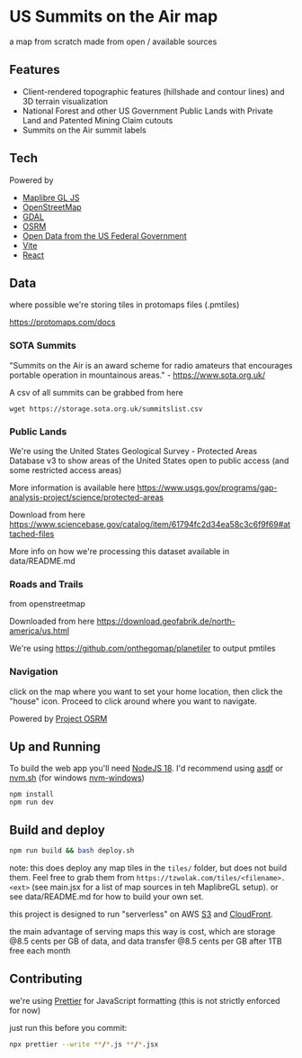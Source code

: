 # US Summits on the Air map

a map from scratch made from open / available sources

## Features

- Client-rendered topographic features (hillshade and contour lines) and 3D terrain visualization
- National Forest and other US Government Public Lands with Private Land and Patented Mining Claim cutouts
- Summits on the Air summit labels

## Tech

Powered by
- [Maplibre GL JS](https://maplibre.org/projects/maplibre-gl-js/)
- [OpenStreetMap](https://www.openstreetmap.org)
- [GDAL](https://gdal.org/)
- [OSRM](http://project-osrm.org/)
- [Open Data from the US Federal Government](https://sciencebase.gov)
- [Vite](https://vitejs.dev/)
- [React](https://react.dev/)


## Data

where possible we're storing tiles in protomaps files (.pmtiles)

https://protomaps.com/docs

### SOTA Summits

"Summits on the Air is an award scheme for radio amateurs that encourages portable operation in mountainous areas." - https://www.sota.org.uk/

A csv of all summits can be grabbed from here

    wget https://storage.sota.org.uk/summitslist.csv


### Public Lands

We're using the United States Geological Survey - Protected Areas Database v3 to show areas of the United States open to public access (and some restricted access areas)

More information is available here https://www.usgs.gov/programs/gap-analysis-project/science/protected-areas

Download from here https://www.sciencebase.gov/catalog/item/61794fc2d34ea58c3c6f9f69#attached-files

More info on how we're processing this dataset available in data/README.md


### Roads and Trails

from openstreetmap

Downloaded from here https://download.geofabrik.de/north-america/us.html

We're using https://github.com/onthegomap/planetiler to output pmtiles


### Navigation

click on the map where you want to set your home location, then click the "house" icon.  Proceed to click around where you want to navigate.

Powered by [Project OSRM](http://project-osrm.org/)


## Up and Running

To build the web app you'll need [NodeJS 18](https://nodejs.org/).  I'd recommend using [asdf](https://asdf-vm.com/) or [nvm.sh](https://github.com/nvm-sh/nvm#installing-and-updating) (for windows [nvm-windows](https://github.com/coreybutler/nvm-windows))

```
npm install
npm run dev
```

## Build and deploy

```bash
npm run build && bash deploy.sh
```
note: this does deploy any map tiles in the `tiles/` folder, but does not build them.  Feel free to grab them from `https://tzwolak.com/tiles/<filename>.<ext>` (see main.jsx for a list of map sources in teh MaplibreGL setup).
or see data/README.md for how to build your own set.

this project is designed to run "serverless" on AWS [S3](https://aws.amazon.com/s3/) and [CloudFront](https://aws.amazon.com/cloudfront/).

the main advantage of serving maps this way is cost, which are storage @8.5 cents per GB of data, and data transfer @8.5 cents per GB after 1TB free each month


## Contributing

we're using [Prettier](https://prettier.io/) for JavaScript formatting (this is not strictly enforced for now)

just run this before you commit:
```bash
npx prettier --write **/*.js **/*.jsx
```


